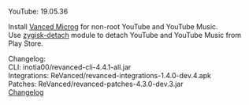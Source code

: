 YouTube: 19.05.36  

Install [Vanced Microg](https://github.com/TeamVanced/VancedMicroG/releases) for non-root YouTube and YouTube Music.  
Use [zygisk-detach](https://github.com/j-hc/zygisk-detach) module to detach YouTube and YouTube Music from Play Store.  

Changelog:  
CLI: inotia00/revanced-cli-4.4.1-all.jar  
Integrations: ReVanced/revanced-integrations-1.4.0-dev.4.apk  
Patches: ReVanced/revanced-patches-4.3.0-dev.3.jar  
[Changelog](https://github.com/ReVanced/revanced-patches/releases/tag/vdev.3)  
